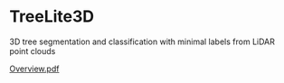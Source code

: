 # TreeLite3D
3D tree segmentation and classification with minimal labels from LiDAR point clouds

[Overview.pdf](https://github.com/user-attachments/files/22618912/Overview.pdf)
